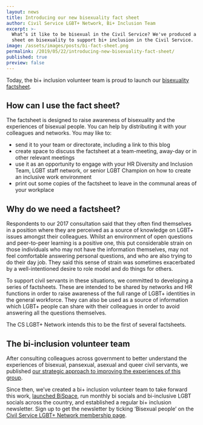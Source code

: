 ```yaml
---
layout: news
title: Introducing our new bisexuality fact sheet
author: Civil Service LGBT+ Network, Bi+ Inclusion Team
excerpt: >-
  What’s it like to be bisexual in the Civil Service? We've produced a new fact 
  sheet on bisexuality to support bi+ inclusion in the Civil Service.
image: /assets/images/posts/bi-fact-sheet.png
permalink: /2019/05/22/introducing-new-bisexuality-fact-sheet/
published: true
preview: false
---
```

  
Today, the bi+ inclusion volunteer team is proud to launch our [bisexuality factsheet](/publication/bi-fact-sheet).

## How can I use the fact sheet?

The factsheet is designed to raise awareness of bisexuality and the experiences of bisexual people. You can help by distributing it with your colleagues and networks.
You may like to:

- send it to your team or directorate, including a link to this blog
- create space to discuss the factsheet at a team-meeting, away-day or in other relevant meetings
- use it as an opportunity to engage with your HR Diversity and Inclusion Team, LGBT staff network, or senior LGBT Champion on how to create an inclusive work environment
- print out some copies of the factsheet to leave in the communal areas of your workplace
 
## Why do we need a factsheet?
 
Respondents to our 2017 consultation said that they often find themselves in a position where they are perceived as a source of knowledge on LGBT+ issues amongst their colleagues. Whilst an environment of open questions and peer-to-peer learning is a positive one, this put considerable strain on those individuals who may not have the information themselves, may not feel comfortable answering personal questions, and who are also trying to do their day job. They said this sense of strain was sometimes exacerbated by a well-intentioned desire to role model and do things for others.

To support civil servants in these situations, we committed to developing a series of factsheets. These are intended to be shared by networks and HR functions in order to raise awareness of the full range of LGBT+ identities in the general workforce. They can also be used as a source of information which LGBT+ people can share with their colleagues in order to avoid answering all the questions themselves.

The CS LGBT+ Network intends this to be the first of several factsheets.
 
## The bi-inclusion volunteer team
 
After consulting colleagues across government to better understand the experiences of bisexual, pansexual, asexual and queer civil servants, we published [our strategic approach to improving the experiences of this group](/publication/improving-the-experiences-of-bisexual-civil-servants/).

Since then, we’ve created a bi+ inclusion volunteer team to take forward this work, [launched BiSpace](/2018/09/30/join-us-at-bispace), run monthly bi socials and bi-inclusive LGBT socials across the country, and established a regular bi+ inclusion newsletter. Sign up to get the newsletter by ticking ‘Bisexual people’ on the [Civil Service LGBT+ Network membership page](/join-us/).
 
